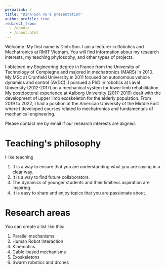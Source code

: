 ```yaml
---
permalink: /
title: "Dinh-Son Vu's presentation"
author_profile: true
redirect_from: 
  - /about/
  - /about.html
---
```

Welcome. My first name is Dinh-Son. I am a lecturer in Robotics and Mechatronics at [RMIT Vietnam](https://www.rmit.edu.vn/). 
You will find information about my research interests, my teaching phylosophy, and other types of projects. 

I obtained my Engineering degree in France from the University of Technology of Compiegne and majored in mechatronics (MARS) in 2010.  
My MSc at Cranfield University in 2011 focused on autonomous vehicle dynamics and control (AVDC).
I pursued a PhD in robotics at Laval University (2012-2017) on a mechanical system for lower limb rehabilitation. 
My postdoctoral experience at Aalborg University (2017-2019) dealt with the development of upper limb exoskeleton for the elderly population. 
From 2019 to 2022, I had a position at the American University of the Middle East where I developed courses related to mechatronics and fundamentals of mechanical engineering.

Please contact me by email if our research interests are aligned. 

Teaching's philosophy
======
I like teaching. 
1. It is a way to ensure that you are understanding what you are saying in a clear way. 
1. It is a way to find future collaborators. 
1. The dynamics of younger students and their limitless aspiration are inspiring. 
1. It is easy to share and enjoy topics that you are passionate about. 

Research areas
======
You can create a list like this: 
1. Parallel mechanisms
1. Human Robot Interaction
1. Kinematics
1. Cable-based mechanisms
1. Exoskeletons
1. Swarm robotics and drones

<!-- Header level 2
------
This is a subsection relative to what is written above. 

**Header level 3**

This is a header level 3 text.  -->
